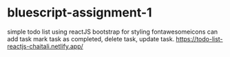 # bluescript-assignment-1
simple todo list using reactJS
bootstrap for styling
fontawesomeicons
can add task mark task as completed, delete task, update task.
https://todo-list-reactjs-chaitali.netlify.app/
